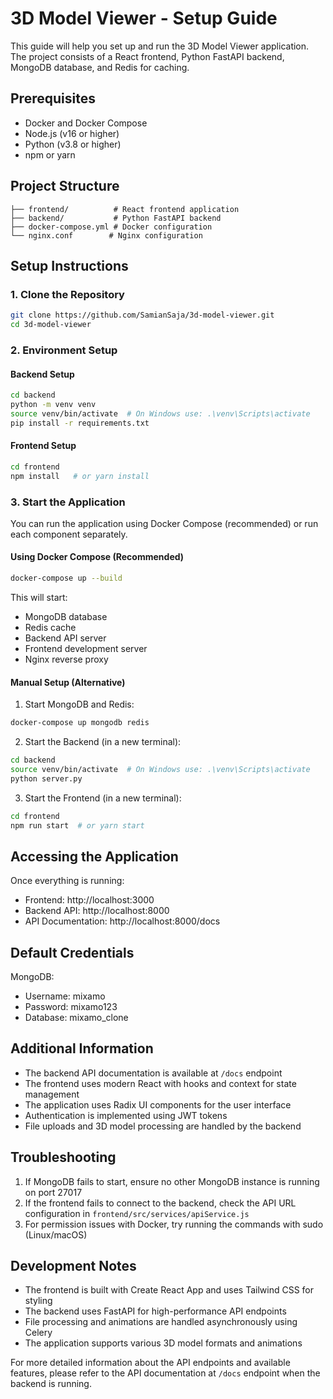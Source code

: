 # 3D Model Viewer - Setup Guide

This guide will help you set up and run the 3D Model Viewer application. The project consists of a React frontend, Python FastAPI backend, MongoDB database, and Redis for caching.

## Prerequisites

- Docker and Docker Compose
- Node.js (v16 or higher)
- Python (v3.8 or higher)
- npm or yarn

## Project Structure

```
├── frontend/          # React frontend application
├── backend/           # Python FastAPI backend
├── docker-compose.yml # Docker configuration
└── nginx.conf        # Nginx configuration
```

## Setup Instructions

### 1. Clone the Repository

```bash
git clone https://github.com/SamianSaja/3d-model-viewer.git
cd 3d-model-viewer
```

### 2. Environment Setup

#### Backend Setup
```bash
cd backend
python -m venv venv
source venv/bin/activate  # On Windows use: .\venv\Scripts\activate
pip install -r requirements.txt
```

#### Frontend Setup
```bash
cd frontend
npm install   # or yarn install
```

### 3. Start the Application

You can run the application using Docker Compose (recommended) or run each component separately.

#### Using Docker Compose (Recommended)
```bash
docker-compose up --build
```

This will start:
- MongoDB database
- Redis cache
- Backend API server
- Frontend development server
- Nginx reverse proxy

#### Manual Setup (Alternative)

1. Start MongoDB and Redis:
```bash
docker-compose up mongodb redis
```

2. Start the Backend (in a new terminal):
```bash
cd backend
source venv/bin/activate  # On Windows use: .\venv\Scripts\activate
python server.py
```

3. Start the Frontend (in a new terminal):
```bash
cd frontend
npm run start  # or yarn start
```

## Accessing the Application

Once everything is running:

- Frontend: http://localhost:3000
- Backend API: http://localhost:8000
- API Documentation: http://localhost:8000/docs

## Default Credentials

MongoDB:
- Username: mixamo
- Password: mixamo123
- Database: mixamo_clone

## Additional Information

- The backend API documentation is available at `/docs` endpoint
- The frontend uses modern React with hooks and context for state management
- The application uses Radix UI components for the user interface
- Authentication is implemented using JWT tokens
- File uploads and 3D model processing are handled by the backend

## Troubleshooting

1. If MongoDB fails to start, ensure no other MongoDB instance is running on port 27017
2. If the frontend fails to connect to the backend, check the API URL configuration in `frontend/src/services/apiService.js`
3. For permission issues with Docker, try running the commands with sudo (Linux/macOS)

## Development Notes

- The frontend is built with Create React App and uses Tailwind CSS for styling
- The backend uses FastAPI for high-performance API endpoints
- File processing and animations are handled asynchronously using Celery
- The application supports various 3D model formats and animations

For more detailed information about the API endpoints and available features, please refer to the API documentation at `/docs` endpoint when the backend is running.